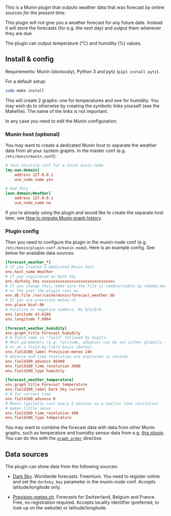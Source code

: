 This is a Munin plugin that outputs weather data that was forecast by online sources *for the present time*.

This plugin will not give you a weather forecast for any future date. Instead it will store the forecasts (for e.g. the next day) and output them whenever they are due.

The plugin can output temperature (°C) and humidity (%) values.


## Install & config

Requirements: Munin (obviously), Python 3 and pytz (`pip3 install pytz`).

For a default setup:

```bash
sudo make install
```

This will create 2 graphs: one for temperatures and one for humidity. You may wish do to otherwise by creating the symbolic links yourself (see the Makefile). The name of the links is not important.

In any case you need to edit the Munin configuration:


### Munin host (optional)

You may want to create a dedicated Munin host to separate the weather data from all your system graphs. In the master conf (e.g. `/etc/munin/munin.conf`):

```ini
# Your existing conf for a local munin-node
[my.own.domain]
    address 127.0.0.1
    use_node_name yes

# Add this
[own.domain;Weather]
    address 127.0.0.1
    use_node_name no
```

If you're already using the plugin and would like to create the separate host later, see [How to migrate Munin graph history](https://serverfault.com/questions/252572/how-to-migrate-munin-graph-history#252580).


### Plugin config

Then you need to configure the plugin in the munin-node conf (e.g. `/etc/munin/plugin-conf.d/munin-node`). Here is an example config. See below for available data sources.

```ini
[forecast_weather_*]
# If you created a dedicated Munin host
env.host_name Weather
# If you registered on Dark Sky
env.darksky_key xxxxxxxxxxxxxxxxxxxxxxxxxxxxxxxx
# If you change this, make sure the file is read/writable by nobody:munin
# or the user the plugin runs as
env.db_file /var/cache/munin/forecast_weather.db
# If you use prevision-meteo.ch
env.place biot-06
# Positive or negative numbers. No N/S/E/W.
env.latitude 43.6286
env.longitude 7.0964

[forecast_weather_humidity]
env.graph_title Forecast humidity
# A field name is "field" followed by digits.
# Most parameters (e.g. latitude, advance) can be set either globally (above)
# or on a field-by-field basis (below).
env.field100_label Prevision-meteo 24h
# Advance and time resolution are expressed in seconds
env.field100_advance 86400
env.field100_time_resolution 3600
env.field100_type humidity

[forecast_weather_temperature]
env.graph_title Forecast temperature
env.field100_label Dark Sky current
# 0 for current time
env.field100_advance 0
# Munin typically runs every 5 minutes so a smaller time resolution
# makes little sense
env.field100_time_resolution 300
env.field100_type temperature
```

You may want to combine the forecast data with data from other Munin graphs, such as temperature and humidity sensor data from e.g. [this plugin](https://cweiske.de/usb-wde1-tools.htm). You can do this with the [`graph_order`](http://munin-monitoring.org/wiki/LoaningData) directive.


## Data sources

The plugin can show data from the following sources:

* [Dark Sky](https://darksky.net/). Worldwide forecasts. Freemium. You need to register online and set the `darksky_key` parameter in the munin-node conf. Accepts latitude/longitude only.

* [Prevision-meteo.ch](http://www.prevision-meteo.ch/). Forecasts for Switzerland, Belgium and France. Free, no registration required. Accepts locality identifier (preferred, to look up on the website) or latitude/longitude.
